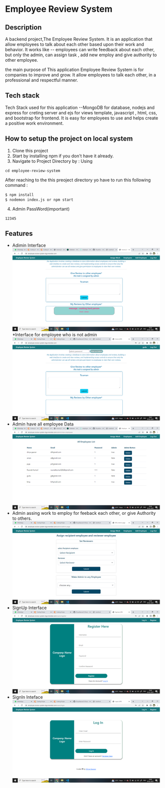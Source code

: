 
  # Employee Review System
## Description
 A backend project,The Employee Review System. It is an application that allow employees
to talk about each other based upon their work and behavior. 
It works like -- employees can write feedback about each other, but only the admin, can assign task , add new employ and give authority to other employee.


the main purpose of This application Employee Review System is for companies to improve and grow. 
It allow employees to talk each other, in a professional and respectful manner.
  
## Tech stack
  Tech Stack used for this application --MongoDB for database, nodejs and express for creting server and ejs for views template, javascript , html, css, and bootstrap for frontend. 
It is easy for employees to use and helps create a positive work environment.
  
## How to setup the project on local system
  1. Clone this project
  2. Start by installing npm if you don't have it already.
  3. Navigate to Project Directory by : Using
  ```
  cd employee-review-system
  
  ```
  
  After reaching to the this preoject directory yo have to run this following command :
  ```
  $ npm install
  $ nodemon index.js or npm start
  ```
  4. Admin PassWord(important) 
  ```
  12345
  
  ```

 
  ## Features
  * Adimin Interface
  ![Alt text](https://github.com/DivyaGaurav21/Employee-Review-System/blob/master/assets/Images/Screenshot%20(39).png?raw=true)
  *Interface for employee who is not admin
  ![Test Image 4](https://github.com/DivyaGaurav21/Employee-Review-System/blob/master/assets/Images/Screenshot%20(44).png?raw=true)
  * Admin have all employee Data
  ![test5](https://github.com/DivyaGaurav21/Employee-Review-System/blob/master/assets/Images/Screenshot%20(40).png?raw=true)
  * Admin assing work to employ for feeback each other, or give Authority to others.  
  ![test6](https://github.com/DivyaGaurav21/Employee-Review-System/blob/master/assets/Images/Screenshot%20(41).png?raw=true)
  * SignUp Interface
  ![test5](https://github.com/DivyaGaurav21/Employee-Review-System/blob/master/assets/Images/Screenshot%20(43).png?raw=true)
  * SignIn Inteface
  ![test5](https://github.com/DivyaGaurav21/Employee-Review-System/blob/master/assets/Images/Screenshot%20(42).png?raw=true)

